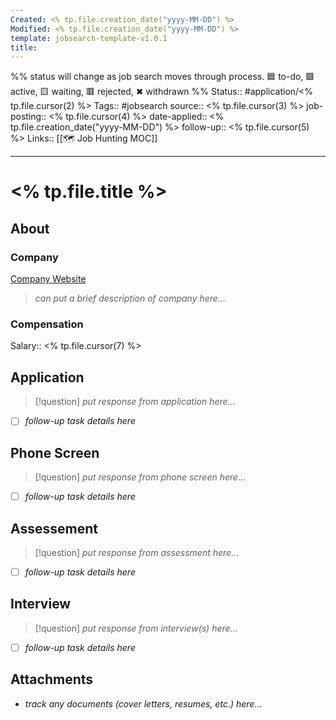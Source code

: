 ```yaml
---
Created: <% tp.file.creation_date("yyyy-MM-DD") %>
Modified: <% tp.file.creation_date("yyyy-MM-DD") %>
template: jobsearch-template-v1.0.1
title: 
---
```


%% status will change as job search moves through process. 🟦 to-do, 🟩 active, 🟨 waiting, 🟥 rejected, ✖ withdrawn %%
Status:: #application/<% tp.file.cursor(2) %>
Tags:: #jobsearch
source:: <% tp.file.cursor(3) %>
job-posting:: <% tp.file.cursor(4) %>
date-applied:: <% tp.file.creation_date("yyyy-MM-DD") %>
follow-up:: <% tp.file.cursor(5) %>
Links:: [[🗺 Job Hunting MOC]]
___

# <% tp.file.title %>

## About

### Company

[Company Website](<% tp.file.cursor(6) %>)

> *can put a brief description of company here…*

### Compensation

Salary:: <% tp.file.cursor(7) %>

## Application

> [!question] 
> *put response from application here...*

- [ ] *follow-up task details here*

## Phone Screen

> [!question] 
> *put response from phone screen here…*

- [ ] *follow-up task details here*

## Assessement

> [!question] 
> *put response from assessment here…*

- [ ] *follow-up task details here*

## Interview

> [!question] 
> *put response from interview(s) here…*

- [ ] *follow-up task details here*

## Attachments

- *track any documents (cover letters, resumes, etc.) here…*

